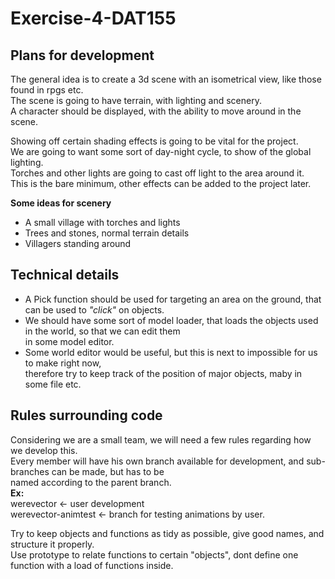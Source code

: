# Exercise-4-DAT155

Plans for development
---------------------

The general idea is to create a 3d scene with an isometrical view, like those found in rpgs etc.  
The scene is going to have terrain, with lighting and scenery.  
A character should be displayed, with the ability to move around in the scene.  

Showing off certain shading effects is going to be vital for the project.  
We are going to want some sort of day-night cycle, to show of the global lighting.  
Torches and other lights are going to cast off light to the area around it.  
This is the bare minimum, other effects can be added to the project later.

**Some ideas for scenery**
* A small village with torches and lights
* Trees and stones, normal terrain details
* Villagers standing around

**Technical details**
--------------------
* A Pick function should be used for targeting an area on the ground, that can be used to *"click"* on objects.  
* We should have some sort of model loader, that loads the objects used in the world, so that we can edit them  
  in some model editor.
* Some world editor would be useful, but this is next to impossible for us to make right now,  
  therefore try to keep track of the position of major objects, maby in some file etc.

**Rules surrounding code**
--------------------------
Considering we are a small team, we will need a few rules regarding how we develop this.  
Every member will have his own branch available for development, and sub-branches can be made, but has to be  
named according to the parent branch.  
**Ex:**  
werevector <- user development  
werevector-animtest <- branch for testing animations by user.  

Try to keep objects and functions as tidy as possible, give good names, and structure it properly.  
Use prototype to relate functions to certain "objects", dont define one function with a load of functions inside.  

